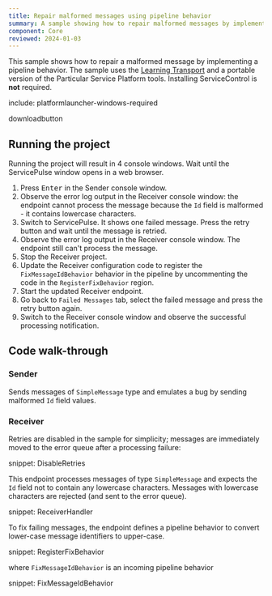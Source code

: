 ```yaml
---
title: Repair malformed messages using pipeline behavior
summary: A sample showing how to repair malformed messages by implementing a pipeline behavior
component: Core
reviewed: 2024-01-03
---
```


This sample shows how to repair a malformed message by implementing a pipeline behavior. The sample uses the [Learning Transport](/transports/learning/) and a portable version of the Particular Service Platform tools. Installing ServiceControl is **not** required.

include: platformlauncher-windows-required

downloadbutton

## Running the project

Running the project will result in 4 console windows. Wait until the ServicePulse window opens in a web browser.

 1. Press <kbd>Enter</kbd> in the Sender console window.
 2. Observe the error log output in the Receiver console window: the endpoint cannot process the message because the `Id` field is malformed - it contains lowercase characters.
 3. Switch to ServicePulse. It shows one failed message. Press the retry button and wait until the message is retried.
 4. Observe the error log output in the Receiver console window. The endpoint still can't process the message.
 5. Stop the Receiver project.
 6. Update the Receiver configuration code to register the `FixMessageIdBehavior` behavior in the pipeline by uncommenting the code in the `RegisterFixBehavior` region.
 7. Start the updated Receiver endpoint.
 8. Go back to `Failed Messages` tab, select the failed message and press the retry button again.
 9. Switch to the Receiver console window and observe the successful processing notification.

## Code walk-through

### Sender

Sends messages of `SimpleMessage` type and emulates a bug by sending malformed `Id` field values.

### Receiver

Retries are disabled in the sample for simplicity; messages are immediately moved to the error queue after a processing failure:

snippet: DisableRetries

This endpoint processes messages of type `SimpleMessage` and expects the `Id` field not to contain any lowercase characters. Messages with lowercase characters are rejected (and sent to the error queue).

snippet: ReceiverHandler

To fix failing messages, the endpoint defines a pipeline behavior to convert lower-case message identifiers to upper-case.

snippet: RegisterFixBehavior

where `FixMessageIdBehavior` is an incoming pipeline behavior

snippet: FixMessageIdBehavior
